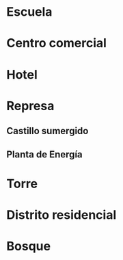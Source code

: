 # Escuela

# Centro comercial
# Hotel
# Represa
## Castillo sumergido
## Planta de Energía

# Torre 
# Distrito residencial
# Bosque



